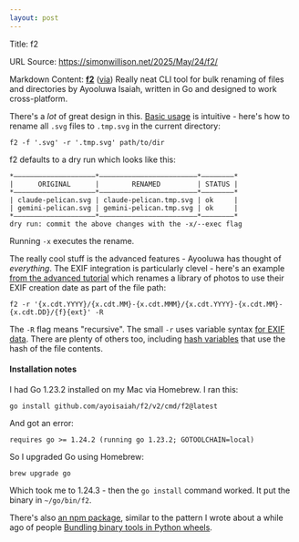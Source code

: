 ```yaml
---
layout: post
---
```

Title: f2

URL Source: https://simonwillison.net/2025/May/24/f2/

Markdown Content:
**[f2](https://github.com/ayoisaiah/f2)** ([via](https://news.ycombinator.com/item?id=44081850 "Hacker News")) Really neat CLI tool for bulk renaming of files and directories by Ayooluwa Isaiah, written in Go and designed to work cross-platform.

There's a _lot_ of great design in this. [Basic usage](https://f2.freshman.tech/guide/tutorial) is intuitive - here's how to rename all `.svg` files to `.tmp.svg` in the current directory:

```
f2 -f '.svg' -r '.tmp.svg' path/to/dir
```

f2 defaults to a dry run which looks like this:

```
*————————————————————*————————————————————————*————————*
|      ORIGINAL      |        RENAMED         | STATUS |
*————————————————————*————————————————————————*————————*
| claude-pelican.svg | claude-pelican.tmp.svg | ok     |
| gemini-pelican.svg | gemini-pelican.tmp.svg | ok     |
*————————————————————*————————————————————————*————————*
dry run: commit the above changes with the -x/--exec flag
```

Running `-x` executes the rename.

The really cool stuff is the advanced features - Ayooluwa has thought of _everything_. The EXIF integration is particularly clevel - here's an example [from the advanced tutorial](https://f2.freshman.tech/guide/organizing-image-library) which renames a library of photos to use their EXIF creation date as part of the file path:

```
f2 -r '{x.cdt.YYYY}/{x.cdt.MM}-{x.cdt.MMM}/{x.cdt.YYYY}-{x.cdt.MM}-{x.cdt.DD}/{f}{ext}' -R
```

The `-R` flag means "recursive". The small `-r` uses variable syntax [for EXIF data](https://f2.freshman.tech/guide/exif-variables). There are plenty of others too, including [hash variables](https://f2.freshman.tech/guide/file-hash-variables) that use the hash of the file contents.

#### Installation notes

I had Go 1.23.2 installed on my Mac via Homebrew. I ran this:

```
go install github.com/ayoisaiah/f2/v2/cmd/f2@latest
```

And got an error:

```
requires go >= 1.24.2 (running go 1.23.2; GOTOOLCHAIN=local)
```

So I upgraded Go using Homebrew:

```
brew upgrade go
```

Which took me to 1.24.3 - then the `go install` command worked. It put the binary in `~/go/bin/f2`.

There's also [an npm package](https://www.npmjs.com/package/@ayoisaiah/f2), similar to the pattern I wrote about a while ago of people [Bundling binary tools in Python wheels](https://simonwillison.net/2022/May/23/bundling-binary-tools-in-python-wheels/).

